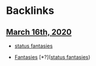 
# Backlinks
## [March 16th, 2020](<March 16th, 2020.md>)
- [status fantasies](<status fantasies.md>)

- [Fantasies](<Fantasies.md>) [*?]([status fantasies](<status fantasies.md>))

